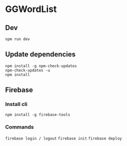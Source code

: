 # GGWordList

## Dev

`npm run dev`

## Update dependencies

`npm install -g npm-check-updates`  
`npm-check-updates -u`  
`npm install`

## Firebase

### Install cli

`npm install -g firebase-tools`

### Commands

`firebase login / logout`
`firebase init`
`firebase deploy`
